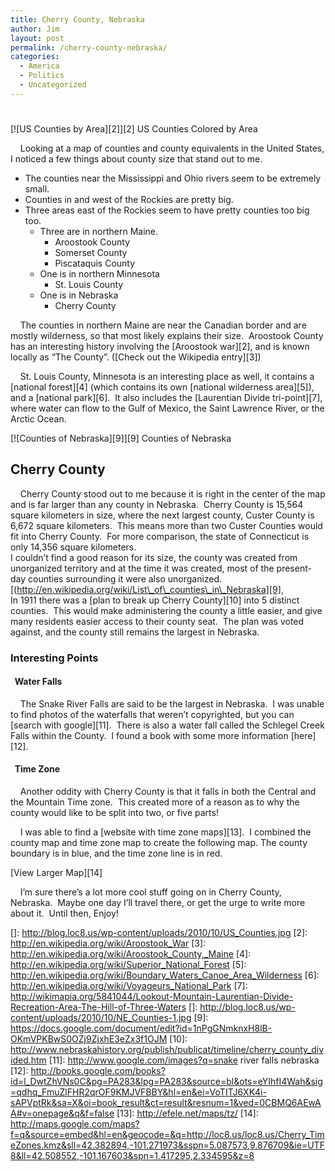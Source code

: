 ```yaml
---
title: Cherry County, Nebraska
author: Jim
layout: post
permalink: /cherry-county-nebraska/
categories:
  - America
  - Politics
  - Uncategorized
---
```

# 

[![US Counties by Area][2]][2]
US Counties Colored by Area

    Looking at a map of counties and county equivalents in the United States, I noticed a few things about county size that stand out to me.

*   The counties near the Mississippi and Ohio rivers seem to be extremely small.
*   Counties in and west of the Rockies are pretty big.
*   Three areas east of the Rockies seem to have pretty counties too big too. 
    *   Three are in northern Maine. 
        *   Aroostook County
        *   Somerset County
        *   Piscataquis County
    *   One is in northern Minnesota 
        *   St. Louis County
    *   One is in Nebraska 
        *   Cherry County

    The counties in northern Maine are near the Canadian border and are mostly wilderness, so that most likely explains their size.  Aroostook County has an interesting history involving the [Aroostook war][2], and is known locally as “The County”. ([Check out the Wikipedia entry][3])

    St. Louis County, Minnesota is an interesting place as well, it contains a [national forest][4] (which contains its own [national wilderness area][5]), and a [national park][6].  It also includes the [Laurentian Divide tri-point][7], where water can flow to the Gulf of Mexico, the Saint Lawrence River, or the Arctic Ocean.

[![Counties of Nebraska][9]][9]
Counties of Nebraska

## Cherry County

    Cherry County stood out to me because it is right in the center of the map and is far larger than any county in Nebraska.  Cherry County is 15,564 square kilometers in size, where the next largest county, Custer County is 6,672 square kilometers.  This means more than two Custer Counties would fit into Cherry County.  For more comparison, the state of Connecticut is only 14,356 square kilometers.  
I couldn’t find a good reason for its size, the county was created from unorganized territory and at the time it was created, most of the present-day counties surrounding it were also unorganized. [(http://en.wikipedia.org/wiki/List\_of\_counties\_in\_Nebraska][9],   
In 1911 there was a [plan to break up Cherry County][10] into 5 distinct counties.  This would make administering the county a little easier, and give many residents easier access to their county seat.  The plan was voted against, and the county still remains the largest in Nebraska.

### Interesting Points

####   Water Falls

    The Snake River Falls are said to be the largest in Nebraska.  I was unable to find photos of the waterfalls that weren’t copyrighted, but you can [search with google][11].  There is also a water fall called the Schlegel Creek Falls within the County.  I found a book with some more information [here][12].

####   Time Zone

    Another oddity with Cherry County is that it falls in both the Central and the Mountain Time zone.  This created more of a reason as to why the county would like to be split into two, or five parts!

    I was able to find a [website with time zone maps][13].  I combined the county map and time zone map to create the following map. The county boundary is in blue, and the time zone line is in red.

  
[View Larger Map][14]

    I’m sure there’s a lot more cool stuff going on in Cherry County, Nebraska.  Maybe one day I’ll travel there, or get the urge to write more about it.  Until then, Enjoy!

 []: http://blog.loc8.us/wp-content/uploads/2010/10/US_Counties.jpg
 [2]: http://en.wikipedia.org/wiki/Aroostook_War
 [3]: http://en.wikipedia.org/wiki/Aroostook_County,_Maine
 [4]: http://en.wikipedia.org/wiki/Superior_National_Forest
 [5]: http://en.wikipedia.org/wiki/Boundary_Waters_Canoe_Area_Wilderness
 [6]: http://en.wikipedia.org/wiki/Voyageurs_National_Park
 [7]: http://wikimapia.org/5841044/Lookout-Mountain-Laurentian-Divide-Recreation-Area-The-Hill-of-Three-Waters
 []: http://blog.loc8.us/wp-content/uploads/2010/10/NE_Counties-1.jpg
 [9]: https://docs.google.com/document/edit?id=1nPgGNmknxH8lB-OKmVPKBwS0OZj9ZjxhE3eZx3f1OJM
 [10]: http://www.nebraskahistory.org/publish/publicat/timeline/cherry_county_divided.htm
 [11]: http://www.google.com/images?q=snake river falls nebraska
 [12]: http://books.google.com/books?id=l_DwtZhVNs0C&pg=PA283&lpg=PA283&source=bl&ots=eYIhfI4Wah&sig=qdhq_FmuZlFHR2qrOF9KMJVFBBY&hl=en&ei=VoTITJ6XK4i-sAPVptRk&sa=X&oi=book_result&ct=result&resnum=1&ved=0CBMQ6AEwAA#v=onepage&q&f=false
 [13]: http://efele.net/maps/tz/
 [14]: http://maps.google.com/maps?f=q&source=embed&hl=en&geocode=&q=http://loc8.us/loc8.us/Cherry_TimeZones.kmz&sll=42.382894,-101.271973&sspn=5.087573,9.876709&ie=UTF8&ll=42.508552,-101.167603&spn=1.417295,2.334595&z=8